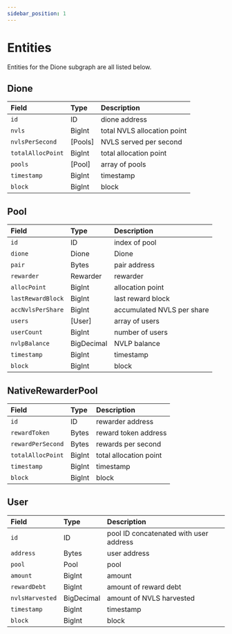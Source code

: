 ```yaml
---
sidebar_position: 1
---
```


# Entities

Entities for the Dione subgraph are all listed below.

## Dione

| Field             | Type    | Description                  |
| :---------------- | :------ | :--------------------------- |
| `id`              | ID      | dione address                |
| `nvls`            | BigInt  | total NVLS allocation point  |
| `nvlsPerSecond`   | [Pools] | NVLS served per second       |
| `totalAllocPoint` | BigInt  | total allocation point       |
| `pools`           | [Pool]  | array of pools               |
| `timestamp`       | BigInt  | timestamp                    |
| `block`           | BigInt  | block                        |

## Pool

| Field              | Type       | Description                 |
| :----------------- | :--------- | :-------------------------- |
| `id`               | ID         | index of pool               |
| `dione`            | Dione      | Dione                       |
| `pair`             | Bytes      | pair address                |
| `rewarder`         | Rewarder   | rewarder                    |
| `allocPoint`       | BigInt     | allocation point            |
| `lastRewardBlock`  | BigInt     | last reward block           |
| `accNvlsPerShare`  | BigInt     | accumulated NVLS per share  |
| `users`            | [User]     | array of users              |
| `userCount`        | BigInt     | number of users             |
| `nvlpBalance`      | BigDecimal | NVLP balance                |
| `timestamp`        | BigInt     | timestamp                   |
| `block`            | BigInt     | block                       |

## NativeRewarderPool

| Field             | Type   | Description            |
| :---------------- | :----- | :--------------------- |
| `id`              | ID     | rewarder address       |
| `rewardToken`     | Bytes  | reward token address   |
| `rewardPerSecond` | Bytes  | rewards per second     |
| `totalAllocPoint` | BigInt | total allocation point |
| `timestamp`       | BigInt | timestamp              |
| `block`           | BigInt | block                  |

## User

| Field            | Type       | Description                            |
| :--------------- | :--------- | :------------------------------------- |
| `id`             | ID         | pool ID concatenated with user address |
| `address`        | Bytes      | user address                           |
| `pool`           | Pool       | pool                                   |
| `amount`         | BigInt     | amount                                 |
| `rewardDebt`     | BigInt     | amount of reward debt                  |
| `nvlsHarvested`  | BigDecimal | amount of NVLS harvested               |
| `timestamp`      | BigInt     | timestamp                              |
| `block`          | BigInt     | block                                  |
